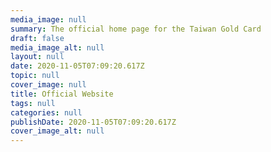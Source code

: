 ```yaml
---
media_image: null
summary: The official home page for the Taiwan Gold Card
draft: false
media_image_alt: null
layout: null
date: 2020-11-05T07:09:20.617Z
topic: null
cover_image: null
title: Official Website
tags: null
categories: null
publishDate: 2020-11-05T07:09:20.617Z
cover_image_alt: null
---
```


